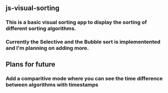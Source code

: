 ## js-visual-sorting

### This is a basic visual sorting app to display the sorting of different sorting algorithms. 

### Currently the Selective and the Bubble sort is implementented and I'm planning on adding more.

## Plans for future

### Add a comparitive mode where you can see the time difference between algorithms with timestamps
